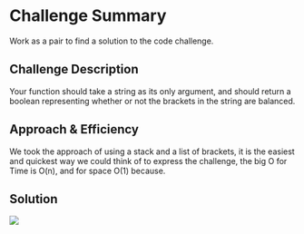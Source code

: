 # Challenge Summary

Work as a pair to find a solution to the code challenge.

## Challenge Description

Your function should take a string as its only argument, and should return a boolean representing whether or not the brackets in the string are balanced.

## Approach & Efficiency

We took the approach of using a stack and a list of brackets, it is the easiest and quickest way we could think of to express the challenge, the big O for Time is O(n), and for space O(1) because.

## Solution

<img src="cc37.png">
